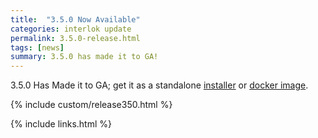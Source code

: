 ```yaml
---
title:  "3.5.0 Now Available"
categories: interlok update
permalink: 3.5.0-release.html
tags: [news]
summary: 3.5.0 has made it to GA!
---
```


3.5.0 Has Made it to GA; get it as a standalone [installer][] or [docker image][].

{% include custom/release350.html %}


[installer]: https://development.adaptris.net/installers
[docker image]: https://hub.docker.com/r/adaptris/interlok/tags
{% include links.html %}
